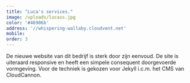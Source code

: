 ```yaml
---
title: "Luca's services."
image: /uploads/lucass.jpg
color: '#46906b'
address: '//whispering-wallaby.cloudvent.net'
mobile:
order: 3
---
```



De nieuwe website van dit bedrijf is sterk door zijn eenvoud. De site is uiteraard responsive en heeft een simpele consequent doorgevoerde vormgeving. Voor de techniek is gekozen voor Jekyll i.c.m. het CMS van CloudCannon.
